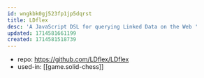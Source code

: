 ```yaml
---
id: wngkbk0gj523fp1jp5dqrst
title: LDflex
desc: 'A JavaScript DSL for querying Linked Data on the Web '
updated: 1714581661199
created: 1714581518739
---
```


- repo: https://github.com/LDflex/LDflex
- used-in: [[game.solid-chess]]